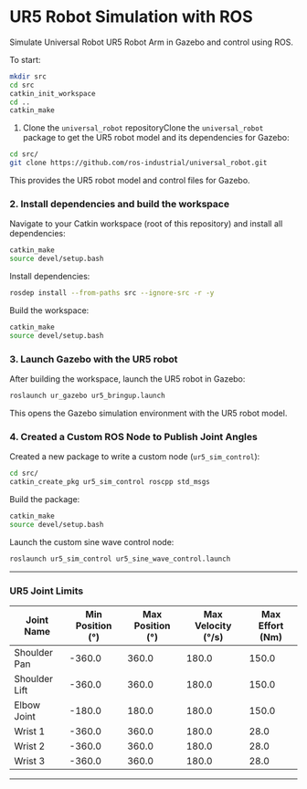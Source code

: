 # UR5 Robot Simulation with ROS

Simulate Universal Robot UR5 Robot Arm in Gazebo and control using ROS.

To start:

```bash
mkdir src
cd src
catkin_init_workspace
cd ..
catkin_make
```

1. Clone the `universal_robot` repositoryClone the `universal_robot` package to get the UR5 robot model and its dependencies for Gazebo:

```bash
cd src/
git clone https://github.com/ros-industrial/universal_robot.git
```

This provides the UR5 robot model and control files for Gazebo.

### 2. Install dependencies and build the workspace 

Navigate to your Catkin workspace (root of this repository) and install all dependencies:


```bash
catkin_make
source devel/setup.bash
```

Install dependencies:


```bash
rosdep install --from-paths src --ignore-src -r -y
```

Build the workspace:


```bash
catkin_make
source devel/setup.bash
```

### 3. Launch Gazebo with the UR5 robot 

After building the workspace, launch the UR5 robot in Gazebo:


```bash
roslaunch ur_gazebo ur5_bringup.launch
```

This opens the Gazebo simulation environment with the UR5 robot model.

### 4. Created a Custom ROS Node to Publish Joint Angles 
Created a new package to write a custom node (`ur5_sim_control`):

```bash
cd src/
catkin_create_pkg ur5_sim_control roscpp std_msgs
```

Build the package:


```bash
catkin_make
source devel/setup.bash
```

Launch the custom sine wave control node:


```bash
roslaunch ur5_sim_control ur5_sine_wave_control.launch
```

---

### UR5 Joint Limits

| Joint Name | Min Position (°) | Max Position (°) | Max Velocity (°/s) | Max Effort (Nm) | 
| --- | --- | --- | --- | --- | 
| Shoulder Pan | -360.0 | 360.0 | 180.0 | 150.0 | 
| Shoulder Lift | -360.0 | 360.0 | 180.0 | 150.0 | 
| Elbow Joint | -180.0 | 180.0 | 180.0 | 150.0 | 
| Wrist 1 | -360.0 | 360.0 | 180.0 | 28.0 | 
| Wrist 2 | -360.0 | 360.0 | 180.0 | 28.0 | 
| Wrist 3 | -360.0 | 360.0 | 180.0 | 28.0 | 


---